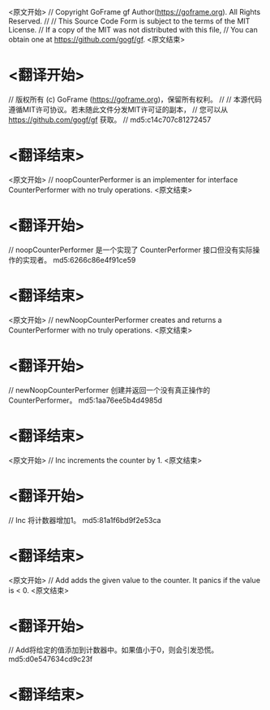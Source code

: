 
<原文开始>
// Copyright GoFrame gf Author(https://goframe.org). All Rights Reserved.
//
// This Source Code Form is subject to the terms of the MIT License.
// If a copy of the MIT was not distributed with this file,
// You can obtain one at https://github.com/gogf/gf.
<原文结束>

# <翻译开始>
// 版权所有 (c) GoFrame (https://goframe.org)，保留所有权利。
//
// 本源代码遵循MIT许可协议。若未随此文件分发MIT许可证的副本，
// 您可以从 https://github.com/gogf/gf 获取。
// md5:c14c707c81272457
# <翻译结束>


<原文开始>
// noopCounterPerformer is an implementer for interface CounterPerformer with no truly operations.
<原文结束>

# <翻译开始>
// noopCounterPerformer 是一个实现了 CounterPerformer 接口但没有实际操作的实现者。 md5:6266c86e4f91ce59
# <翻译结束>


<原文开始>
// newNoopCounterPerformer creates and returns a CounterPerformer with no truly operations.
<原文结束>

# <翻译开始>
// newNoopCounterPerformer 创建并返回一个没有真正操作的CounterPerformer。 md5:1aa76ee5b4d4985d
# <翻译结束>


<原文开始>
// Inc increments the counter by 1.
<原文结束>

# <翻译开始>
// Inc 将计数器增加1。 md5:81a1f6bd9f2e53ca
# <翻译结束>


<原文开始>
// Add adds the given value to the counter. It panics if the value is < 0.
<原文结束>

# <翻译开始>
// Add将给定的值添加到计数器中。如果值小于0，则会引发恐慌。 md5:d0e547634cd9c23f
# <翻译结束>

